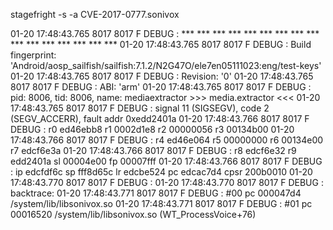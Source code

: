 stagefright -s -a CVE-2017-0777.sonivox

01-20 17:48:43.765  8017  8017 F DEBUG   : *** *** *** *** *** *** *** *** *** *** *** *** *** *** *** ***
01-20 17:48:43.765  8017  8017 F DEBUG   : Build fingerprint: 'Android/aosp_sailfish/sailfish:7.1.2/N2G47O/ele7en05111023:eng/test-keys'
01-20 17:48:43.765  8017  8017 F DEBUG   : Revision: '0'
01-20 17:48:43.765  8017  8017 F DEBUG   : ABI: 'arm'
01-20 17:48:43.765  8017  8017 F DEBUG   : pid: 8006, tid: 8006, name: mediaextractor  >>> media.extractor <<<
01-20 17:48:43.765  8017  8017 F DEBUG   : signal 11 (SIGSEGV), code 2 (SEGV_ACCERR), fault addr 0xedd2401a
01-20 17:48:43.766  8017  8017 F DEBUG   :     r0 ed46ebb8  r1 0002d1e8  r2 00000056  r3 00134b00
01-20 17:48:43.766  8017  8017 F DEBUG   :     r4 ed46e064  r5 00000000  r6 00134e00  r7 edcf6e3a
01-20 17:48:43.766  8017  8017 F DEBUG   :     r8 edcf6e32  r9 edd2401a  sl 00004e00  fp 00007fff
01-20 17:48:43.766  8017  8017 F DEBUG   :     ip edcfdf6c  sp fff8d65c  lr edcbe524  pc edcac7d4  cpsr 200b0010
01-20 17:48:43.770  8017  8017 F DEBUG   :
01-20 17:48:43.770  8017  8017 F DEBUG   : backtrace:
01-20 17:48:43.771  8017  8017 F DEBUG   :     #00 pc 000047d4  /system/lib/libsonivox.so
01-20 17:48:43.771  8017  8017 F DEBUG   :     #01 pc 00016520  /system/lib/libsonivox.so (WT_ProcessVoice+76)